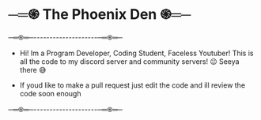 # ─═֍ The Phoenix Den ֍═─
─═֍═─--------------------─═֍═─

- Hi! Im a Program Developer, Coding Student, Faceless Youtuber! This is all the code to my discord server and community servers! 😉 Seeya there 😅

- If youd like to make a pull request just edit the code and ill review the code soon enough

─═֍═─--------------------─═֍═─
